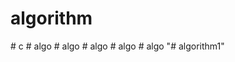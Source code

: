 # algorithm
#   c  
 #   a l g o  
 #   a l g o  
 #   a l g o  
 #   a l g o  
 #   a l g o  
 "# algorithm1" 
